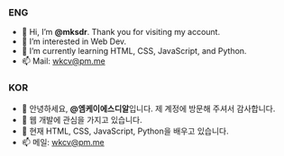 ### ENG
- 👋 Hi, I’m **@mksdr**. Thank you for visiting my account.
- 👀 I’m interested in Web Dev.
- 🌱 I’m currently learning HTML, CSS, JavaScript, and Python.
- 📫 Mail: wkcv@pm.me
### KOR
- 👋 안녕하세요, **@엠케이에스디알**입니다. 제 계정에 방문해 주셔서 감사합니다.
- 👀 웹 개발에 관심을 가지고 있습니다.
- 🌱 현재 HTML, CSS, JavaScript, Python을 배우고 있습니다.
- 📫 메일: wkcv@pm.me

<!---
ENG
mksdr/mksdr is a ✨ special ✨ repository because its `README.md` (this file) appears on your GitHub profile.
You can click the Preview link to take a look at your changes.

KOR
mksdr/mksdr은 이 'README.md'(이 파일)이 Github 프로필에 나타나기 때문에 ✨ 특별한 ✨ 리포지토리입니다.
미리보기 링크를 클릭해서 변경 사항을 살펴볼 수 있습니다.
--->
